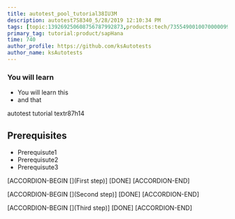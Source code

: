 ```yaml
---
title: autotest_pool_tutorial38IU3M
description: autotest7S8340_5/28/2019 12:10:34 PM
tags: [topic:139269250608756787992873,products:tech/73554900100700000996,tutorial:experience/advanced]
primary_tag: tutorial:product/sapHana
time: 740
author_profile: https://github.com/ksAutotests
author_name: ksAutotests
---
```

### You will learn
- You will learn this
- and that

autotest tutorial textr87h14

## Prerequisites
- Prerequisute1
- Prerequisute2
- Prerequisute3

[ACCORDION-BEGIN [](First step)]
[DONE]
[ACCORDION-END]

[ACCORDION-BEGIN [](Second step)]
[DONE]
[ACCORDION-END]

[ACCORDION-BEGIN [](Third step)]
[DONE]
[ACCORDION-END]


